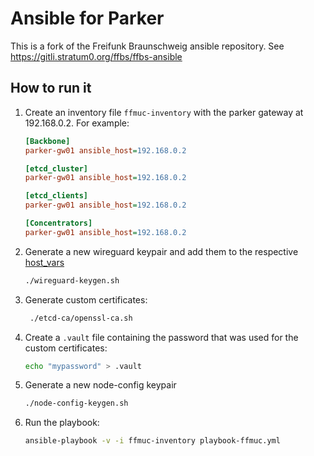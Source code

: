 # Ansible for Parker

This is a fork of the Freifunk Braunschweig ansible repository.
See <https://gitli.stratum0.org/ffbs/ffbs-ansible>

## How to run it

1. Create an inventory file `ffmuc-inventory` with the parker gateway at 192.168.0.2. For example:

   ```ini
   [Backbone]
   parker-gw01 ansible_host=192.168.0.2

   [etcd_cluster]
   parker-gw01 ansible_host=192.168.0.2

   [etcd_clients]
   parker-gw01 ansible_host=192.168.0.2

   [Concentrators]
   parker-gw01 ansible_host=192.168.0.2
   ```

1. Generate a new wireguard keypair and add them to the respective [host_vars](host_vars/)

   ```sh
   ./wireguard-keygen.sh
   ```

1. Generate custom certificates:

   ```sh
    ./etcd-ca/openssl-ca.sh
   ```

1. Create a `.vault` file containing the password that was used for the custom certificates:

   ```sh
   echo "mypassword" > .vault
   ```

1. Generate a new node-config keypair

   ```sh
   ./node-config-keygen.sh
   ```

1. Run the playbook:

   ```sh
   ansible-playbook -v -i ffmuc-inventory playbook-ffmuc.yml
   ```
